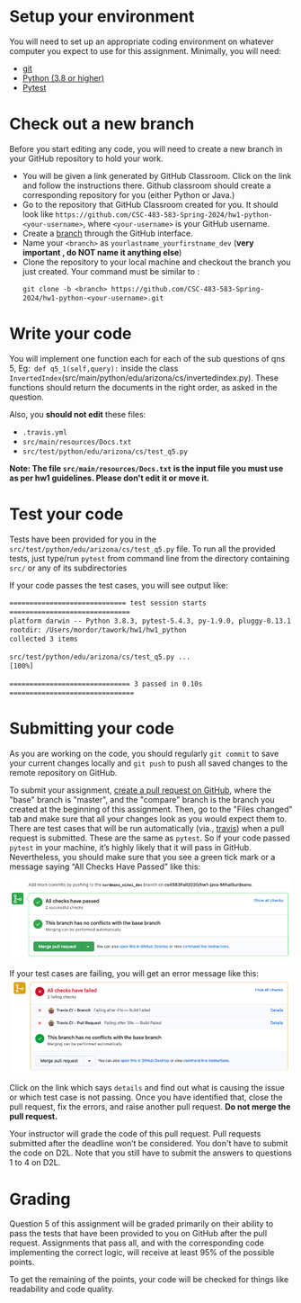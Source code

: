 # Setup your environment

You will need to set up an appropriate coding environment on whatever computer
you expect to use for this assignment.
Minimally, you will need:
 
* [git](https://git-scm.com/downloads/)
* [Python (3.8 or higher)](https://www.python.org/)
* [Pytest](https://docs.pytest.org/en/stable/)


# Check out a new branch

Before you start editing any code, you will need to create a new branch in your
GitHub repository to hold your work.

- You will be given a link generated by GitHub Classroom. Click on the link and follow the instructions there. Github classroom should create a corresponding repository for you (either Python or Java.)
- Go to the repository that GitHub Classroom created for you. It should look like
`https://github.com/CSC-483-583-Spring-2024/hw1-python-<your-username>`, where
`<your-username>` is your GitHub username. 
- Create a [branch](https://help.github.com/articles/creating-and-deleting-branches-within-your-repository/) through the GitHub interface.
- Name your `<branch>` as `yourlastname_yourfirstname_dev` (**very important , do NOT name it anything else**)
- Clone the repository to your local machine and checkout the branch you
just created. Your command must be similar to :
   ```
   git clone -b <branch> https://github.com/CSC-483-583-Spring-2024/hw1-python-<your-username>.git
   ```

# Write your code

You will implement one function each for each of the sub questions of qns 5, Eg:` def q5_1(self,query):` inside 
the class `InvertedIndex`(src/main/python/edu/arizona/cs/invertedindex.py). These functions should return the documents in the right order, as asked in the question. 

Also, you **should not edit** these files:
- `.travis.yml`
- `src/main/resources/Docs.txt`
- `src/test/python/edu/arizona/cs/test_q5.py`

**Note: The file `src/main/resources/Docs.txt` is the input file you must use as per hw1 guidelines. Please don't edit it or move it.**

# Test your code

Tests have been provided for you in the `src/test/python/edu/arizona/cs/test_q5.py` file.
To run all the provided tests, just type/run  ``pytest`` from command line from the directory containing `src/` or any of its subdirectories

If your code passes the test cases, you will see output like:
```
============================= test session starts ==============================
platform darwin -- Python 3.8.3, pytest-5.4.3, py-1.9.0, pluggy-0.13.1
rootdir: /Users/mordor/tawork/hw1/hw1_python
collected 3 items                                                              

src/test/python/edu/arizona/cs/test_q5.py ...                            [100%]

============================== 3 passed in 0.10s ===============================
```

# Submitting your code

As you are working on the code, you should regularly `git commit` to save your
current changes locally and `git push` to push all saved changes to the remote
repository on GitHub.    

To submit your assignment,
[create a pull request on GitHub](https://help.github.com/articles/creating-a-pull-request/#creating-the-pull-request),
where the "base" branch is "master", and the "compare" branch is the branch you
created at the beginning of this assignment.
Then, go to the "Files changed" tab and make sure that all your changes look as you would expect them
to.
There are test cases that will be run automatically (via., [travis](https://travis-ci.com/))
when a pull request is submitted. 
These are the same as `pytest`. 
So if your code passed `pytest` in your machine, 
it’s highly likely that it will pass in GitHub. Nevertheless, 
you should make sure that you see a green tick mark or a message 
saying “All Checks Have Passed” like this:

![like this:](travis.png)

If your test cases are failing, you will get an error message like this:
![like this:](travis_fail.png)

Click on the link which says `details` and find out what is causing the issue or which test case is not passing. Once you have identified that, close the pull request, fix the errors, and raise another pull request.
**Do not merge the pull request.**

Your instructor will grade the code of this pull request. 
Pull requests submitted after the deadline won’t be considered.
You don't have to submit the code on D2L. Note that you still have to submit the answers to questions 1 to 4 on D2L.

# Grading

Question 5 of this assignment will be graded primarily on their ability to pass the tests that
have been provided to you on GitHub after the pull request.
Assignments that pass all, and with the corresponding code implementing the correct logic, will receive at least 95% of the possible points.

To get the remaining of the points, your code will be checked for things like readability and code quality.

